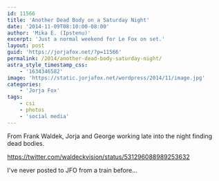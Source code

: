 ```yaml
---
id: 11566
title: 'Another Dead Body on a Saturday Night'
date: '2014-11-09T08:10:00-08:00'
author: 'Mika E. (Ipstenu)'
excerpt: 'Just a normal weekend for Le Fox on set.'
layout: post
guid: 'https://jorjafox.net/?p=11566'
permalink: /2014/another-dead-body-saturday-night/
astra_style_timestamp_css:
    - '1634346582'
image: 'https://static.jorjafox.net/wordpress/2014/11/image.jpg'
categories:
    - 'Jorja Fox'
tags:
    - csi
    - photos
    - 'social media'
---
```


From Frank Waldek, Jorja and George working late into the night finding dead bodies.

https://twitter.com/waldeckvision/status/531296088989253632

I've never posted to JFO from a train before...
